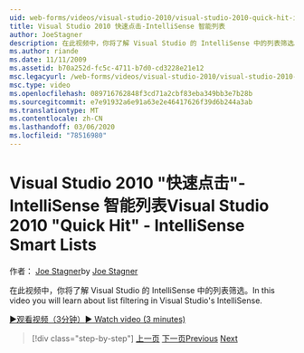 ```yaml
---
uid: web-forms/videos/visual-studio-2010/visual-studio-2010-quick-hit-intellisense-smart-lists
title: Visual Studio 2010 快速点击-IntelliSense 智能列表
author: JoeStagner
description: 在此视频中，你将了解 Visual Studio 的 IntelliSense 中的列表筛选。
ms.author: riande
ms.date: 11/11/2009
ms.assetid: b70a252d-fc5c-4711-b7d0-cd3228e21e12
msc.legacyurl: /web-forms/videos/visual-studio-2010/visual-studio-2010-quick-hit-intellisense-smart-lists
msc.type: video
ms.openlocfilehash: 089716762848f3cd71a2cbf83eba349bb3e7b28b
ms.sourcegitcommit: e7e91932a6e91a63e2e46417626f39d6b244a3ab
ms.translationtype: MT
ms.contentlocale: zh-CN
ms.lasthandoff: 03/06/2020
ms.locfileid: "78516980"
---
```

# <a name="visual-studio-2010-quick-hit---intellisense-smart-lists"></a><span data-ttu-id="0ff69-103">Visual Studio 2010 "快速点击"-IntelliSense 智能列表</span><span class="sxs-lookup"><span data-stu-id="0ff69-103">Visual Studio 2010 "Quick Hit" - IntelliSense Smart Lists</span></span>

<span data-ttu-id="0ff69-104">作者： [Joe Stagner](https://github.com/JoeStagner)</span><span class="sxs-lookup"><span data-stu-id="0ff69-104">by [Joe Stagner](https://github.com/JoeStagner)</span></span>

<span data-ttu-id="0ff69-105">在此视频中，你将了解 Visual Studio 的 IntelliSense 中的列表筛选。</span><span class="sxs-lookup"><span data-stu-id="0ff69-105">In this video you will learn about list filtering in Visual Studio's IntelliSense.</span></span>

[<span data-ttu-id="0ff69-106">&#9654;观看视频（3分钟）</span><span class="sxs-lookup"><span data-stu-id="0ff69-106">&#9654; Watch video (3 minutes)</span></span>](https://channel9.msdn.com/Blogs/ASP-NET-Site-Videos/visual-studio-2010-quick-hit-intellisense-smart-lists)

> [!div class="step-by-step"]
> <span data-ttu-id="0ff69-107">[上一页](visual-studio-2010-quick-hit-code-search-view-hierarchy.md)
> [下一页](visual-studio-2010-quick-hit-multi-monitor-support.md)</span><span class="sxs-lookup"><span data-stu-id="0ff69-107">[Previous](visual-studio-2010-quick-hit-code-search-view-hierarchy.md)
[Next](visual-studio-2010-quick-hit-multi-monitor-support.md)</span></span>
